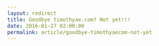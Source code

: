 ```yaml
---
layout: redirect
title: Goodbye timothyae.com? Not yet!!!
date: 2016-01-27 02:00:00
permalink: article/goodbye-timothyaecom-not-yet
---
```

